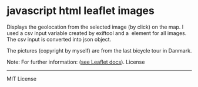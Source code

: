 # javascript html leaflet images

Displays the geolocation from the selected image (by click) on the map.
I used a csv input variable created by exiftool and a <img> element for all images.
The csv input is converted into json object.

The pictures (copyright by myself) are from the last bicycle tour in Danmark.

Note: For further information: ([see Leaflet docs](http://leafletjs.com/reference.html#latlng)).
License

---

MIT License
